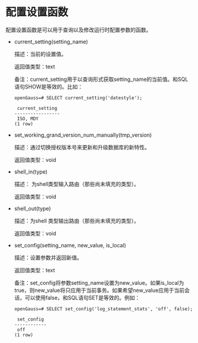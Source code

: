 # 配置设置函数

配置设置函数是可以用于查询以及修改运行时配置参数的函数。

-   current\_setting\(setting\_name\)

    描述：当前的设置值。

    返回值类型：text

    备注：current\_setting用于以查询形式获取setting\_name的当前值。和SQL语句SHOW是等效的。比如：

    ```
    openGauss=# SELECT current_setting('datestyle');

     current_setting
    -----------------
     ISO, MDY
    (1 row)
    ```

-   set\_working\_grand\_version\_num\_manually\(tmp\_version\)

    描述：通过切换授权版本号来更新和升级数据库的新特性。

    返回值类型：void

-   shell\_in\(type\)

    描述： 为shell类型输入路由（那些尚未填充的类型）。

    返回值类型：void

-   shell\_out\(type\)

    描述：为shell 类型输出路由（那些尚未填充的类型）。

    返回值类型：void

-   set\_config\(setting\_name, new\_value, is\_local\)

    描述：设置参数并返回新值。

    返回值类型：text

    备注：set\_config将参数setting\_name设置为new\_value。如果is\_local为true，则new\_value将只应用于当前事务。如果希望new\_value应用于当前会话，可以使用false，和SQL语句SET是等效的。例如：

    ```
    openGauss=# SELECT set_config('log_statement_stats', 'off', false);

     set_config
    ------------
     off
    (1 row)
    ```
